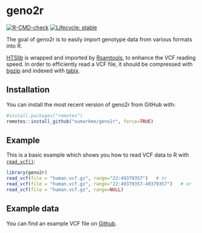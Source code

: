 # geno2r

<!-- badges: start -->

[![R-CMD-check](https://github.com/oumarkme/geno2r/actions/workflows/R-CMD-check.yaml/badge.svg)](https://github.com/oumarkme/geno2r/actions/workflows/R-CMD-check.yaml) [![Lifecycle: stable](https://img.shields.io/badge/lifecycle-stable-brightgreen.svg)](https://lifecycle.r-lib.org/articles/stages.html#stable)

<!-- badges: end -->

The goal of geno2r is to easily import genotype data from various formats into R.

[HTSlib](https://github.com/samtools/htslib/) is wrapped and imported by [Rsamtools](https://bioconductor.org/packages/release/bioc/html/Rsamtools.html), to enhance the VCF reading speed. In order to efficiently read a VCF file, it should be compressed with [bgzip](https://www.htslib.org/doc/bgzip.html) and indexed with [tabix](https://www.htslib.org/doc/tabix.html).

## Installation

You can install the most recent version of geno2r from GitHub with:

``` r
#install.packages("remotes")
remotes::install_github("oumarkme/geno2r", force=TRUE)
```

## Example

This is a basic example which shows you how to read VCF data to R with [`read_vcf()`](reference/read_vcf.html):

``` r
library(geno2r)
read_vcf(file = "human.vcf.gz", range="22:49379357")   # or
read_vcf(file = "human.vcf.gz", range="22:49379357-49379357")   # or
read_vcf(file = "human.vcf.gz", range=NULL)
```

## Example data

You can find an example VCF file on [Github](https://github.com/oumarkme/geno2r/tree/main/vcf_data_example).
